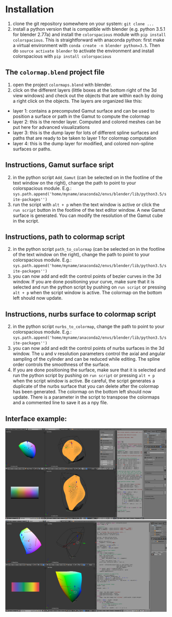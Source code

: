 # Installation
1. clone the git repository somewhere on your system: `git clone ...`
2. install a python version that is compatible with blender (e.g. python 3.5.1 for
   blender 2.77a) and install the
   `colorspacious` module with `pip install colorspacious`.
   This is straightforward with anaconda python: first make a virtual
   environment with `conda create -n blender python=3.5`. 
   Then do `source activate blender` to activate the environment and install
   colorspacious with `pip install colorspacious`

## The `colormap.blend` project file
1. open the project `colormaps.blend` with blender.
2. click on the different layers (little boxes at the bottom right of the 3d
   view windows) and check out the objects that are within each by doing a right
   click on the objects. The layers are organized like this:
 * layer 1: contains a precomputed Gamut surface and can be used to position
   a surface or path in the Gamut to compute the colormap
 * layer 2: this is the render layer. Computed and colored meshes can be put
   here for advanced visualizations
 * layer 3: this is the dump layer for lots of different spline surfaces and
   paths that are ready to be taken to layer 1 for colormap computation
 * layer 4: this is the dump layer for modified, and colored non-spline 
   surfaces or paths.

## Instructions, Gamut surface sript
2. in the python script `Add_Gamut` (can be selected on in the footline
   of the text window on the right), change the path to point to your
   colorspacious module. 
   E.g.: `sys.path.append('home/myname/anaconda2/envs/blender/lib/python3.5/site-packages'')`
3. run the script with `alt + p` when the text window is active or click
   the `run script` button in the footline of the text editor window.
   A new Gamut surface is generated. You can modify the resolution of the Gamut
   cube in the script.

## Instructions, path to colormap script
2. in the python script `path_to_colormap` (can be selected on in the footline
   of the text window on the right), change the path to point to your
   colorspacious module. 
   E.g.: `sys.path.append('home/myname/anaconda2/envs/blender/lib/python3.5/site-packages'')`
3. you can now add and edit the control points of bezier curves in the 3d window.
   If you are done positioning your curve,
   make sure that it is selected and run the python script by pushing on `run script`
   or pressing `alt + p` when the script window is active. The colormap on
   the bottom left should now update.

## Instructions, nurbs surface to colormap script

2. in the python script `nurbs_to_colormap`, change the path to point to your
   colorspacious module. E.g.: `sys.path.append('home/myname/anaconda2/envs/blender/lib/python3.5/site-packages'')`
3. you can now add and edit the control points of nurbs surfaces in the 3d window. 
   The u and v resolution parameters
   control the axial and angular sampling of the cylinder and can be reduced
   while editing. The spline order controls the smoothness of the surface.
4. If you are done positioning the surface,
   make sure that it is selected and run the python script by pushing on `run script`
   or pressing `alt + p` when the script window is active. Be careful, the script
   generates a duplicate of the nurbs surface that you can delete after the
   colormap has been generated. The colormap on the bottom left should now update.
   There is a parameter in the script to transpose the colormaps and a commented
   line to save it as a npy file.


## Interface example:
![blender interface surface](../images/blender_example2.png)
![blender interface path](../images/blender_example.png)
